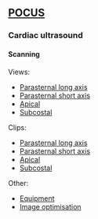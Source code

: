 ## [POCUS](https://ketaminenightmares.com/pocus)

### Cardiac ultrasound

#### Scanning

Views:
- [Parasternal long axis](view/plax_view.htm)
- [Parasternal short axis](psax_view.htm)
- [Apical](apical_view.htm)
- [Subcostal](subcostal_view.htm)

Clips:
- [Parasternal long axis](plax_clip.htm)
- [Parasternal short axis](psax_clip.htm)
- [Apical](apical_clip.htm)
- [Subcostal](subcostal_clip.htm)

Other:
- [Equipment](other/equipment.htm)
- [Image optimisation](other/optimisation.htm)